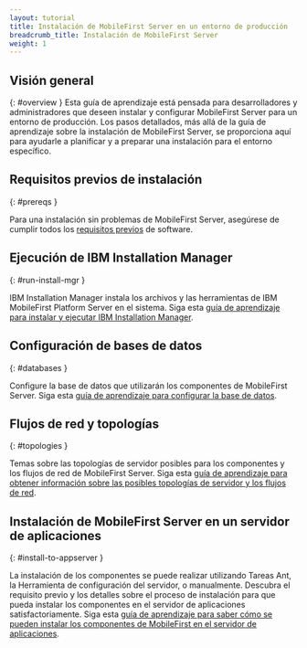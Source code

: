 ```yaml
---
layout: tutorial
title: Instalación de MobileFirst Server en un entorno de producción
breadcrumb_title: Instalación de MobileFirst Server
weight: 1
---
```

<!-- NLS_CHARSET=UTF-8 -->
## Visión general
{: #overview }
Esta guía de aprendizaje está pensada para desarrolladores y administradores que deseen instalar y configurar MobileFirst Server para un entorno de producción.
Los pasos detallados, más allá de la guía de aprendizaje sobre la instalación de MobileFirst Server, se proporciona aquí para ayudarle a planificar y a preparar una instalación para el entorno específico.


## Requisitos previos de instalación
{: #prereqs }

Para una instalación sin problemas de MobileFirst Server, asegúrese de cumplir todos los [requisitos previos](prereqs) de software.

## Ejecución de IBM Installation Manager
{: #run-install-mgr }

IBM Installation Manager instala los archivos y las herramientas de IBM MobileFirst Platform Server en el sistema. Siga esta [guía de aprendizaje para instalar y ejecutar IBM Installation Manager](../installation-manager).

## Configuración de bases de datos
{: #databases }

Configure la base de datos que utilizarán los componentes de MobileFirst Server. Siga esta [guía de aprendizaje para configurar la base de datos](databases).

## Flujos de red y topologías
{: #topologies }

Temas sobre las topologías de servidor posibles para los componentes y los flujos de red de MobileFirst Server. Siga esta [guía de aprendizaje para obtener información sobre las posibles topologías de servidor y los flujos de red](topologies).

## Instalación de MobileFirst Server en un servidor de aplicaciones
{: #install-to-appserver }

La instalación de los componentes se puede realizar utilizando Tareas Ant, la Herramienta de configuración del servidor, o manualmente. Descubra el requisito previo y los detalles sobre el proceso de instalación para que pueda instalar los componentes en el servidor de aplicaciones satisfactoriamente. Siga esta [guía de aprendizaje para saber cómo se pueden instalar los componentes de MobileFirst en el servidor de aplicaciones](appserver).
